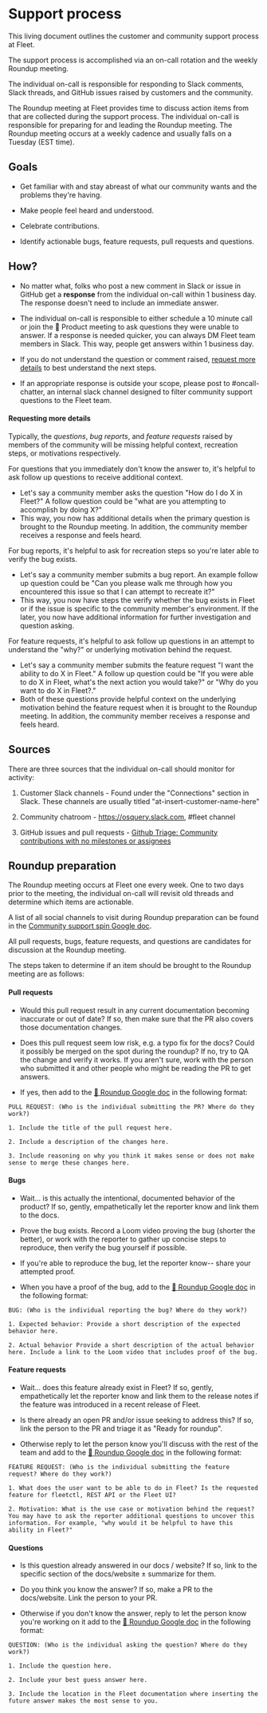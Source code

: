 # Support process

This living document outlines the customer and community support process at Fleet.

The support process is accomplished via an on-call rotation and the weekly Roundup meeting.

The individual on-call is responsible for responding to Slack comments, Slack threads, and GitHub issues raised by customers and the community.

The Roundup meeting at Fleet provides time to discuss action items from that are collected during the support process. The individual on-call is responsible for preparing for and leading the Roundup meeting. The Roundup meeting occurs at a weekly cadence and usually falls on a Tuesday (EST time).

## Goals

- Get familiar with and stay abreast of what our community wants and the problems they're having.

- Make people feel heard and understood.  

- Celebrate contributions. 

- Identify actionable bugs, feature requests, pull requests and questions.

## How?

- No matter what, folks who post a new comment in Slack or issue in GitHub get a **response** from the individual on-call within 1 business day. The response doesn't need to include an immediate answer.

- The individual on-call is responsible to either schedule a 10 minute call or join the 🧩 Product meeting to ask questions they were unable to answer. If a response is needed quicker, you can always DM Fleet team members in Slack. This way, people get answers within 1 business day.

- If you do not understand the question or comment raised, [request more details](#requesting-more-details) to best understand the next steps.

- If an appropriate response is outside your scope, please post to #oncall-chatter, an internal slack channel designed to filter community support questions to the Fleet team.

#### Requesting more details

Typically, the *questions*, *bug reports*, and *feature requests* raised by members of the community will be missing helpful context, recreation steps, or motivations respectively.

For questions that you immediately don't know the answer to, it's helpful to ask follow up questions to receive additional context. 

- Let's say a community member asks the question "How do I do X in Fleet?" A follow question could be "what are you attempting to accomplish by doing X?" 
- This way, you now has additional details when the primary question is brought to the Roundup meeting. In addition, the community member receives a response and feels heard.

For bug reports, it's helpful to ask for recreation steps so you're later able to verify the bug exists.

- Let's say a community member submits a bug report. An example follow up question could be "Can you please walk me through how you encountered this issue so that I can attempt to recreate it?"
- This way, you now have steps the verify whether the bug exists in Fleet or if the issue is specific to the community member's environment. If the later, you now have additional information for further investigation and question asking.

For feature requests, it's helpful to ask follow up questions in an attempt to understand the "why?" or underlying motivation behind the request.

- Let's say a community member submits the feature request "I want the ability to do X in Fleet." A follow up question could be "If you were able to do X in Fleet, what's the next action you would take?" or "Why do you want to do X in Fleet?." 
- Both of these questions provide helpful context on the underlying motivation behind the feature request when it is brought to the Roundup meeting. In addition, the community member receives a response and feels heard.



## Sources

There are three sources that the individual on-call should monitor for activity:

1. Customer Slack channels - Found under the "Connections" section in Slack. These channels are usually titled "at-insert-customer-name-here"

2. Community chatroom - https://osquery.slack.com, #fleet channel

3. GitHub issues and pull requests - [Github Triage: Community contributions with no milestones or assignees](https://github.com/issues?q=is%3Aopen+archived%3Afalse+org%3Afleetdm+no%3Amilestone+no%3Aassignee+sort%3Aupdated-desc+)

## Roundup preparation

The Roundup meeting occurs at Fleet one every week. One to two days prior to the meeting, the individual on-call will revisit old threads and determine which items are actionable.

A list of all social channels to visit during Roundup preparation can be found in the [Community support spin Google doc](https://docs.google.com/document/d/1dPxB88SQeDdZkZjg7RMwzdq0umMSHCZ2B2UdiZ4ko5s/edit#).

All pull requests, bugs, feature requests, and questions are candidates for discussion at the Roundup meeting. 

The steps taken to determine if an item should be brought to the Roundup meeting are as follows:

#### Pull requests

- Would this pull request result in any current documentation becoming inaccurate or out of date?  If so, then make sure that the PR also covers those documentation changes.

- Does this pull request seem low risk, e.g. a typo fix for the docs?  Could it possibly be merged on the spot during the roundup? If no, try to QA the change and verify it works.  If you aren't sure, work with the person who submitted it and other people who might be reading the PR to get answers.

- If yes, then add to the [🐄 Roundup Google doc](https://docs.google.com/document/d/16n0xT9RVqnlNSGaTLXmPJp-KJT9JN3cEyXSbudqBiZQ/edit#heading=h.le0crozigvb) in the following format:

```
PULL REQUEST: (Who is the individual submitting the PR? Where do they work?)

1. Include the title of the pull request here.

2. Include a description of the changes here.

3. Include reasoning on why you think it makes sense or does not make sense to merge these changes here.
```

#### Bugs

- Wait... is this actually the intentional, documented behavior of the product? If so, gently, empathetically let the reporter know and link them to the docs.

- Prove the bug exists. Record a Loom video proving the bug (shorter the better), or work with the reporter to gather up concise steps to reproduce, then verify the bug yourself if possible.

- If you're able to reproduce the bug, let the reporter know-- share your attempted proof.

- When you have a proof of the bug, add to the [🐄 Roundup Google doc](https://docs.google.com/document/d/16n0xT9RVqnlNSGaTLXmPJp-KJT9JN3cEyXSbudqBiZQ/edit#heading=h.le0crozigvb) in the following format:

```
BUG: (Who is the individual reporting the bug? Where do they work?)

1. Expected behavior: Provide a short description of the expected behavior here.

2. Actual behavior Provide a short description of the actual behavior here. Include a link to the Loom video that includes proof of the bug.
```

#### Feature requests

- Wait... does this feature already exist in Fleet? If so, gently, empathetically let the reporter know and link them to the release notes if the feature was introduced in a recent release of Fleet.

- Is there already an open PR and/or issue seeking to address this? If so, link the person to the PR and triage it as "Ready for roundup".

- Otherwise reply to let the person know you'll discuss with the rest of the team and add to the [🐄 Roundup Google doc](https://docs.google.com/document/d/16n0xT9RVqnlNSGaTLXmPJp-KJT9JN3cEyXSbudqBiZQ/edit#heading=h.le0crozigvb) in the following format:

```
FEATURE REQUEST: (Who is the individual submitting the feature request? Where do they work?)

1. What does the user want to be able to do in Fleet? Is the requested feature for fleetctl, REST API or the Fleet UI?

2. Motivation: What is the use case or motivation behind the request? You may have to ask the reporter additional questions to uncover this information. For example, "why would it be helpful to have this ability in Fleet?"
```

#### Questions

- Is this question already answered in our docs / website? If so, link to the specific section of the docs/website ± summarize for them.

- Do you think you know the answer? If so, make a PR to the docs/website. Link the person to your PR.

- Otherwise if you don't know the answer, reply to let the person know you're working on it add to the [🐄 Roundup Google doc](https://docs.google.com/document/d/16n0xT9RVqnlNSGaTLXmPJp-KJT9JN3cEyXSbudqBiZQ/edit#heading=h.le0crozigvb) in the following format:

```
QUESTION: (Who is the individual asking the question? Where do they work?)

1. Include the question here.

2. Include your best guess answer here.

3. Include the location in the Fleet documentation where inserting the future answer makes the most sense to you.
```

